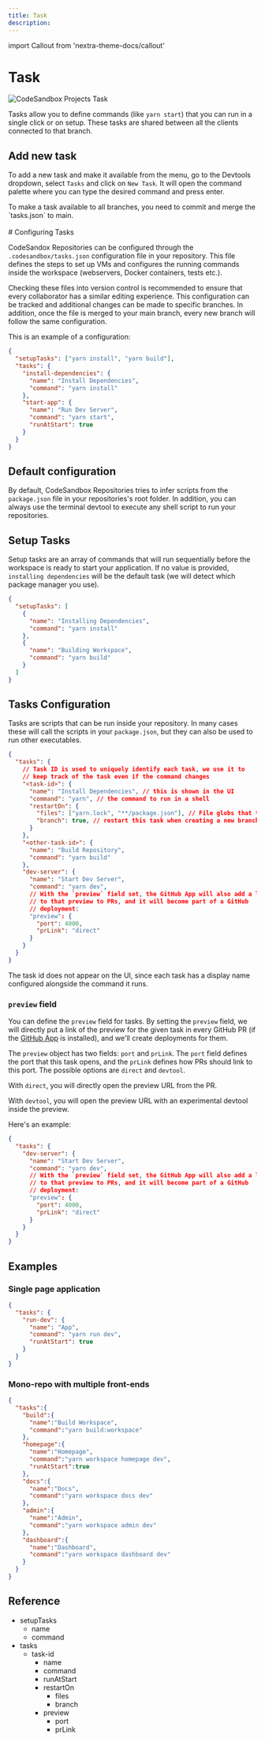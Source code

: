 ```yaml
---
title: Task
description: 
---
```


import Callout from 'nextra-theme-docs/callout'

# Task

![CodeSandbox Projects Task](../images/devtools-cover-tasks.jpg)

Tasks allow you to define commands (like `yarn start`) that you can run in a single click or on setup. These tasks are shared between all the clients connected to that branch.

## Add new task

To add a new task and make it available from the menu, go to the Devtools dropdown, select `Tasks` and click on `New Task`. It will open the command palette where you can type the desired command and press enter. 

<Callout emoji="⭑">
To make a task available to all branches, you need to commit and merge the `tasks.json` to main.
</Callout>

<br/>
<br/>
# Configuring Tasks

CodeSandox Repositories can be configured through the `.codesandbox/tasks.json` configuration file in your repository. This file defines the steps to set up VMs and configures the running commands inside the workspace (webservers, Docker containers, tests etc.).

<Callout emoji="⭑">
Checking these files into version control is recommended to ensure that every collaborator has a similar editing experience. This configuration can be tracked and additional changes can be made to specific branches. In addition, once the file is merged to your main branch, every new branch will follow the same configuration.
</Callout>

This is an example of a configuration:

```json
{
  "setupTasks": ["yarn install", "yarn build"],
  "tasks": {
    "install-dependencies": {
      "name": "Install Dependencies",
      "command": "yarn install"
    },
    "start-app": {
      "name": "Run Dev Server",
      "command": "yarn start",
      "runAtStart": true
    }
  }
}
```

## Default configuration

By default, CodeSandbox Repositories tries to infer scripts from the `package.json` file in your repositories's root folder. In addition, you can always use the terminal devtool to execute any shell script to run your repositories.

## Setup Tasks

Setup tasks are an array of commands that will run sequentially before the workspace is ready to start your application. If no value is provided, `installing dependencies` will be the default task (we will detect which package manager you use).

```json
{
  "setupTasks": [
    {
      "name": "Installing Dependencies",
      "command": "yarn install"
    },
    {
      "name": "Building Workspace",
      "command": "yarn build"
    }
  ]
}
```

## Tasks Configuration

Tasks are scripts that can be run inside your repository. In many cases these will call the scripts in your `package.json`, but they can also be used to run other executables.

```json
{
  "tasks": {
    // Task ID is used to uniquely identify each task, we use it to
    // keep track of the task even if the command changes
    "<task-id>": {
      "name": "Install Dependencies", // this is shown in the UI
      "command": "yarn", // the command to run in a shell
      "restartOn": {
        "files": ["yarn.lock", "**/package.json"], // File globs that trigger this task to restart
        "branch": true, // restart this task when creating a new branch/fork
      }
    },
    "<other-task-id>": {
      "name": "Build Repository",
      "command": "yarn build"
    },
    "dev-server": {
      "name": "Start Dev Server",
      "command": "yarn dev",
      // With the `preview` field set, the GitHub App will also add a link
      // to that preview to PRs, and it will become part of a GitHub
      // deployment:
      "preview": {
        "port": 4000,
        "prLink": "direct"
      }
    }
  }
}
```

The task id does not appear on the UI, since each task has a display name configured alongside the command it runs.

### `preview` field

You can define the `preview` field for tasks. By setting the `preview` field, we will directly put a link of the preview for the given task in every GitHub PR (if the [GitHub App](/learn/integrations/github-app) is installed), and we'll create deployments for them.

The `preview` object has two fields: `port` and `prLink`. The `port` field defines the port that this task opens, and the `prLink` defines how PRs should link to this port. The possible options are `direct` and `devtool`.

With `direct`, you will directly open the preview URL from the PR.

With `devtool`, you will open the preview URL with an experimental devtool inside the preview.

Here's an example:

```json
{
  "tasks": {
    "dev-server": {
      "name": "Start Dev Server",
      "command": "yarn dev",
      // With the `preview` field set, the GitHub App will also add a link
      // to that preview to PRs, and it will become part of a GitHub
      // deployment:
      "preview": {
        "port": 4000,
        "prLink": "direct"
      }
    }
  }
}
```

## Examples

### Single page application

```json
{
  "tasks": {
    "run-dev": {
      "name": "App",
      "command": "yarn run dev",
      "runAtStart": true
    }
  }
}
```

### Mono-repo with multiple front-ends

```json
{
  "tasks":{
    "build":{
      "name":"Build Workspace",
      "command":"yarn build:workspace"
    },
    "homepage":{
      "name":"Homepage",
      "command":"yarn workspace homepage dev",
      "runAtStart":true
    },
    "docs":{
      "name":"Docs",
      "command":"yarn workspace docs dev"
    },
    "admin":{
      "name":"Admin",
      "command":"yarn workspace admin dev"
    },
    "dashboard":{
      "name":"Dashboard",
      "command":"yarn workspace dashboard dev"
    }
  }
}
```

## Reference

- setupTasks
  - name
  - command
- tasks
  - task-id
    - name
    - command
    - runAtStart
    - restartOn
      - files
      - branch
    - preview
      - port
      - prLink